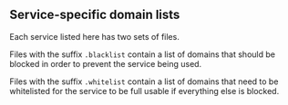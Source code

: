 ## Service-specific domain lists

Each service listed here has two sets of files.

Files with the suffix `.blacklist` contain a list of domains that should be blocked in order to prevent the service being used.

Files with the suffix `.whitelist` contain a list of domains that need to be whitelisted for the service to be full usable if everything else is blocked.

